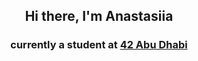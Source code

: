 <div align="center">

</div>
<h2 align="center"> Hi there, I'm Anastasiia

<h3 align="center">currently a student at <a href="https://42abudhabi.ae" target="_blank">42 Abu Dhabi</a>
